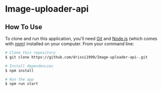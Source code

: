 # Image-uploader-api

## How To Use

To clone and run this application, you'll need [Git](https://git-scm.com) and [Node.js](https://nodejs.org/en/download/) (which comes with [npm](http://npmjs.com)) installed on your computer. From your command line:

```bash
# Clone this repository
$ git clone https://github.com/drissi1999/Image-uploader-api-.git

# Install dependencies
$ npm install

# Run the app
$ npm run start
```
